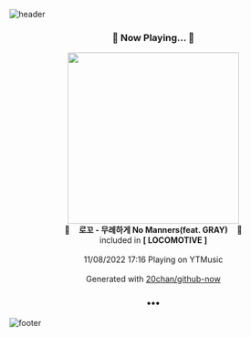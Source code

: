 ![header](https://capsule-render.vercel.app/api?type=wave&height=170&section=header&text=Hi.%20I'm%20SHIFT&fontColor=090707&fontAlignX=45&fontAlignY=65&fontSize=100)

<h3 align="center">🎵 Now Playing... 🎵</h3>
<p align="center">
  <a href="https://music.youtube.com/watch?v=taJJuUq5ZEs">
    <img width="300" src="https://lh3.googleusercontent.com/MFZ9w3OhzJa8gdinFM4c1ZDsJAxh3QJdmtu6-78giIwBOSenj9x-_A2zEKdCmbkRNfUOzPmSaDs8IzqP">
  </a>
  <br>
  🎵&nbsp&nbsp&nbsp <b>로꼬 - 무례하게 No Manners(feat. GRAY)</b> &nbsp&nbsp&nbsp🎵
  <br>
  included in <b>[ LOCOMOTIVE ]</b>
  
  <br />
  <br />
  11/08/2022 17:16 Playing on YTMusic
  <br />
  <br />
  Generated with <a href="https://github.com/20chan/github-now">20chan/github-now</a>
</p>

<h3 align="center">•••</h3>

![footer](https://capsule-render.vercel.app/api?type=wave&height=150&section=footer)

